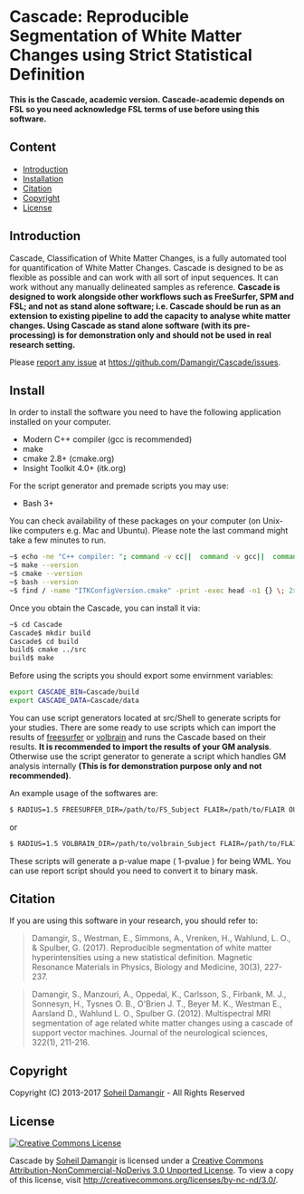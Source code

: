 Cascade: Reproducible Segmentation of White Matter Changes using Strict Statistical Definition
=======

__This is the Cascade, academic version. Cascade-academic depends on **FSL** so you need acknowledge FSL terms of use before using this software.__


Content
-------
* [Introduction](#introduction)
* [Installation](#install)
* [Citation](#citation)
* [Copyright](#copyright)
* [License](#license)


Introduction
-------
Cascade, Classification of White Matter Changes, is a fully automated tool for quantification of White Matter Changes. Cascade is designed to be as flexible as possible and can work with all sort of input sequences. It can work without any manually delineated samples as reference. __Cascade is designed to work alongside other workflows such as FreeSurfer, SPM and FSL; and not as stand alone software; i.e. Cascade should be run as an extension to existing pipeline to add the capacity to analyse white matter changes. Using Cascade as stand alone software (with its pre-processing) is for demonstration only and should not be used in real research setting.__

Please [report any issue](https://github.com/Damangir/Cascade/issues) at https://github.com/Damangir/Cascade/issues.

Install
-------
In order to install the software you need to have the following application installed on your computer.

 * Modern C++ compiler (gcc is recommended)
 * make
 * cmake 2.8+ (cmake.org)
 * Insight Toolkit 4.0+ (itk.org)

For the script generator and premade scripts you may use:
 * Bash 3+

You can check availability of these packages on your computer (on Unix-like computers e.g. Mac and Ubuntu). Please note the last command might take a few minutes to run.
```bash
~$ echo -ne "C++ compiler: "; command -v cc||  command -v gcc||  command -v clang||  command -v c++||  echo "No C++ compiler found"
~$ make --version
~$ cmake --version
~$ bash --version
~$ find / -name "ITKConfigVersion.cmake" -print -exec head -n1 {} \; 2>/dev/null
```

Once you obtain the Cascade, you can install it via:
```bash
~$ cd Cascade
Cascade$ mkdir build
Cascade$ cd build
build$ cmake ../src
build$ make
```

Before using the scripts you should export some envirnment variables:
```bash
export CASCADE_BIN=Cascade/build
export CASCADE_DATA=Cascade/data
```

You can use script generators located at src/Shell to generate scripts for your studies. There are some ready to use scripts which can import the results of [freesurfer](http://surfer.nmr.mgh.harvard.edu/) or [volbrain](http://volbrain.upv.es/) and runs the Cascade based on their results. __It is recommended to import the results of your GM analysis__. Otherwise use the script generator to generate a script which handles GM analysis internally __(This is for demonstration purpose only and not recommended)__.

An example usage of the softwares are:

```bash
$ RADIUS=1.5 FREESURFER_DIR=/path/to/FS_Subject FLAIR=/path/to/FLAIR OUTPUT_DIR=/path/to/cascade/output  modelfree.freesurfer.sh
```

or

```bash
$ RADIUS=1.5 VOLBRAIN_DIR=/path/to/volbrain_Subject FLAIR=/path/to/FLAIR OUTPUT_DIR=/path/to/cascade/output  modelfree.volbrain.sh
```

These scripts will generate a p-value mape ( 1-pvalue ) for being WML. You can use report script should you need to convert it to binary mask.

Citation
-------
If you are using this software in your research, you should refer to:

> Damangir, S., Westman, E., Simmons, A., Vrenken, H., Wahlund, L. O., & Spulber, G. (2017). Reproducible segmentation of white matter hyperintensities using a new statistical definition. Magnetic Resonance Materials in Physics, Biology and Medicine, 30(3), 227-237.

> Damangir, S., Manzouri, A., Oppedal, K., Carlsson, S., Firbank, M. J., Sonnesyn, H., Tysnes O. B., O'Brien J. T., Beyer M. K., Westman E., Aarsland D., Wahlund L. O., Spulber G. (2012). Multispectral MRI segmentation of age related white matter changes using a cascade of support vector machines. Journal of the neurological sciences, 322(1), 211-216.

Copyright
-------
Copyright (C) 2013-2017 [Soheil Damangir](http://www.linkedin.com/in/soheildamangir) - All Rights Reserved

License
-------
[![Creative Commons License](https://raw.github.com/Damangir/Cascade/master/license.png "Creative Commons License")](http://creativecommons.org/licenses/by-nc-nd/3.0/)

Cascade by [Soheil Damangir](http://www.linkedin.com/in/soheildamangir) is licensed under a [Creative Commons Attribution-NonCommercial-NoDerivs 3.0 Unported License](http://creativecommons.org/licenses/by-nc-nd/3.0/).
To view a copy of this license, visit http://creativecommons.org/licenses/by-nc-nd/3.0/.

